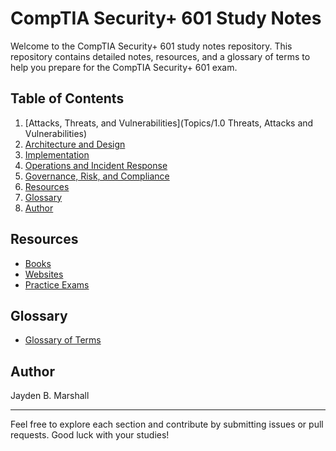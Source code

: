 # CompTIA Security+ 601 Study Notes

Welcome to the CompTIA Security+ 601 study notes repository. This repository contains detailed notes, resources, and a glossary of terms to help you prepare for the CompTIA Security+ 601 exam.

## Table of Contents

1. [Attacks, Threats, and Vulnerabilities](Topics/1.0 Threats, Attacks and Vulnerabilities)
2. [Architecture and Design](Topics/2.0_Architecture_Design.md)
3. [Implementation](Topics/3.0_Implementation.md)
4. [Operations and Incident Response](Topics/4.0_Operations_Incident_Response.md)
5. [Governance, Risk, and Compliance](Topics/5.0_Governance_Risk_Compliance.md)
6. [Resources](#resources)
7. [Glossary](Glossary.md)
8. [Author](#author)

## Resources

- [Books](Resources/Books.md)
- [Websites](Resources/Websites.md)
- [Practice Exams](Resources/Practice_Exams.md)

## Glossary

- [Glossary of Terms](Glossary.md)

## Author

Jayden B. Marshall

---

Feel free to explore each section and contribute by submitting issues or pull requests. Good luck with your studies!
